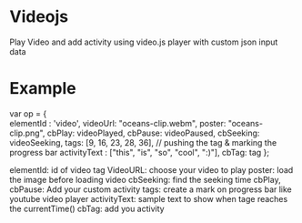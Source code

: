 Videojs
=======

Play Video and add activity using video.js player with custom json input data

Example
=======

var op = {   
    elementId : 'video',
    videoUrl: "oceans-clip.webm",
    poster: "oceans-clip.png",
    cbPlay: videoPlayed,
    cbPause: videoPaused,
    cbSeeking: videoSeeking,
    tags: [9, 16, 23, 28, 36], // pushing the tag & marking the progress bar
    activityText : ["this", "is", "so", "cool", ":)"],
    cbTag: tag
};

elementId: id of video tag
VideoURL: choose your video to play
poster: load the image before loading video
cbSeeking: find the seeking time
cbPlay, cbPause: Add your custom activity
tags: create a mark on progress bar like youtube video player
activityText: sample text to show when tage reaches the currentTime()
cbTag: add you activity